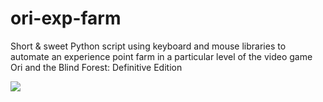 # ori-exp-farm
Short & sweet Python script using keyboard and mouse libraries to automate an experience point farm in a particular level of the video game Ori and the Blind Forest: Definitive Edition

[<img src="http://www.google.com.au/images/nav_logo7.png">](http://google.com.au/)

